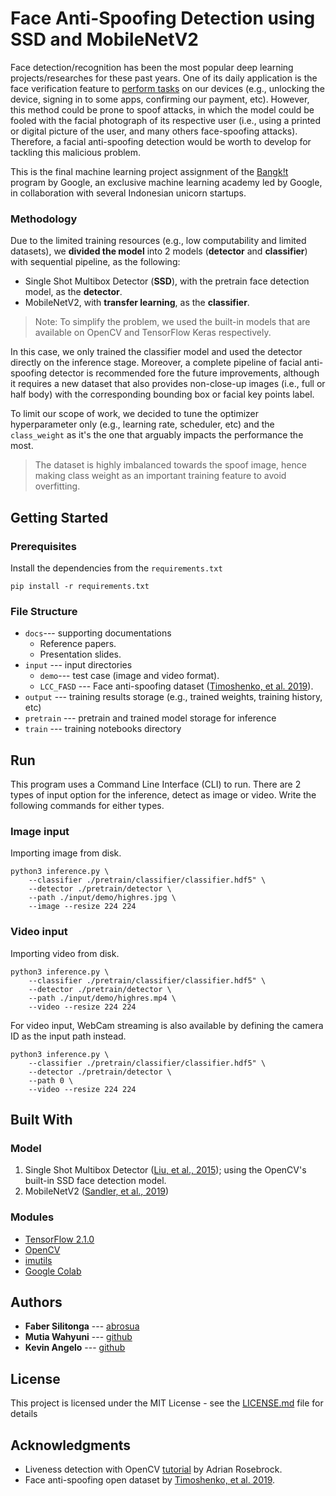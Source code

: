 ﻿# Face Anti-Spoofing Detection using SSD and MobileNetV2

Face detection/recognition has been the most popular deep learning projects/researches for these past years. One of its daily application is the face verification feature to [perform tasks](https://support.google.com/pixelphone/answer/9517039?hl=en) on our devices (e.g., unlocking the device, signing in to some apps, confirming our payment, etc). However, this method could be prone to spoof attacks, in which the model could be fooled with the facial photograph of its respective user (i.e., using a printed or digital picture of the user, and many others face-spoofing attacks). Therefore, a facial anti-spoofing detection would be worth to develop for tackling this malicious problem.

This is the final machine learning project assignment of the [Bangk!t](https://events.withgoogle.com/bangkit/) program by Google, an exclusive machine learning academy led by Google, in collaboration with several Indonesian unicorn startups.

### Methodology
Due to the limited training resources (e.g., low computability and limited datasets), we **divided the model** into 2 models (**detector** and **classifier**) with sequential pipeline, as the following:

 - Single Shot Multibox Detector (**SSD**), with the pretrain face detection model, as the **detector**.
 - MobileNetV2, with **transfer learning**, as the **classifier**.

> Note: To simplify the problem, we used the built-in models that are available on OpenCV and TensorFlow Keras respectively.

In this case, we only trained the classifier model and used the detector directly on the inference stage. Moreover, a complete pipeline of facial anti-spoofing detector is recommended fore the future improvements, although it requires a new dataset that also provides non-close-up images (i.e., full or half body) with the corresponding bounding box or facial key points label.

To limit our scope of work, we decided to tune the optimizer hyperparameter only (e.g., learning rate, scheduler, etc) and the `class_weight` as it's the one that arguably impacts the performance the most.

> The dataset is highly imbalanced towards the spoof image, hence making class weight as an important training feature to avoid overfitting.


## Getting Started
### Prerequisites

Install the dependencies from the `requirements.txt`
```
pip install -r requirements.txt
```


### File Structure

 - `docs`--- supporting documentations
	 - Reference papers.
	 - Presentation slides.
 - `input` --- input directories
	 - `demo`--- test case (image and video format).
	 - `LCC_FASD` --- Face anti-spoofing dataset ([Timoshenko, et al. 2019](https://csit.am/2019/proceedings/PRIP/PRIP3.pdf)).
 - `output` --- training results storage (e.g., trained weights, training history, etc)
 - `pretrain` --- pretrain and trained model storage for inference
 - `train` --- training notebooks directory

## Run

This program uses a Command Line Interface (CLI) to run. There are 2 types of input option for the inference, detect as image or video. Write the following commands for either types.

### Image input

Importing image from disk.

```
python3 inference.py \
	--classifier ./pretrain/classifier/classifier.hdf5" \
	--detector ./pretrain/detector \
	--path ./input/demo/highres.jpg \
	--image --resize 224 224
```

### Video input

Importing video from disk.
```
python3 inference.py \
	--classifier ./pretrain/classifier/classifier.hdf5" \
	--detector ./pretrain/detector \
	--path ./input/demo/highres.mp4 \
	--video --resize 224 224
```
For video input, WebCam streaming is also available by defining the camera ID as the input path instead.
```
python3 inference.py \
	--classifier ./pretrain/classifier/classifier.hdf5" \
	--detector ./pretrain/detector \
	--path 0 \
	--video --resize 224 224
```

## Built With
### Model

1. Single Shot Multibox Detector ([Liu, et al., 2015](https://arxiv.org/abs/1512.02325)); using the OpenCV's built-in SSD face detection model.
2. MobileNetV2 ([Sandler, et al., 2019](https://arxiv.org/abs/1801.04381))

### Modules
* [TensorFlow 2.1.0](https://www.tensorflow.org/)
* [OpenCV](https://opencv.org/)
* [imutils](https://github.com/jrosebr1/imutils/)
* [Google Colab](https://colab.research.google.com/)


## Authors

* **Faber Silitonga** --- [abrosua](https://github.com/abrosua)
* **Mutia Wahyuni** --- [github](https://github.com/)
* **Kevin Angelo** --- [github](https://github.com/)

## License

This project is licensed under the MIT License - see the [LICENSE.md](LICENSE.md) file for details

## Acknowledgments

* Liveness detection with OpenCV [tutorial](https://www.pyimagesearch.com/2019/03/11/liveness-detection-with-opencv/) by Adrian Rosebrock.
* Face anti-spoofing open dataset by [Timoshenko, et al. 2019](https://csit.am/2019/proceedings/PRIP/PRIP3.pdf).

